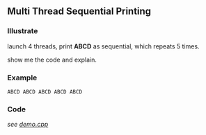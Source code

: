 ## Multi Thread Sequential Printing
### Illustrate
launch 4 threads, print **ABCD** as sequential, which repeats 5 times.

show me the code and explain.

### Example
```
ABCD ABCD ABCD ABCD ABCD
```

### Code
_see [demo.cpp](mthread_demo.cpp)_